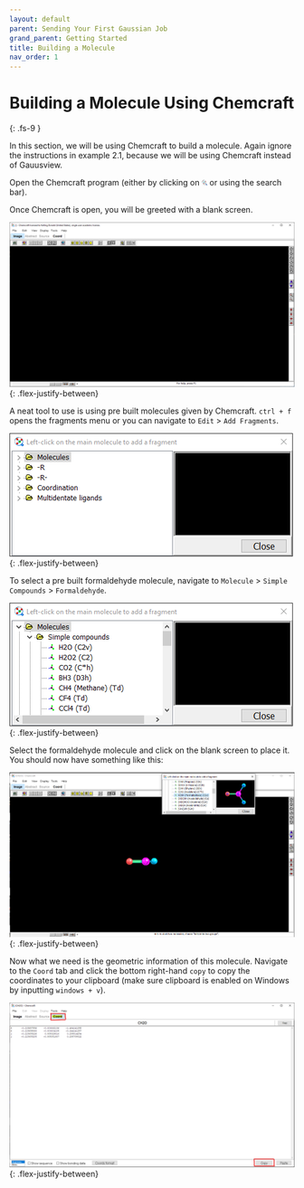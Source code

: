 ```yaml
---
layout: default
parent: Sending Your First Gaussian Job
grand_parent: Getting Started
title: Building a Molecule
nav_order: 1
---
```


# Building a Molecule Using Chemcraft
{: .fs-9 }

In this section, we will be using Chemcraft to build a molecule. Again ignore the instructions in example 2.1, because we will be using Chemcraft instead of Gauusview.

Open the Chemcraft program (either by clicking on <img alt="chemcraft.png" src="https://github.com/np3wu/Spydur_Guide/blob/main/images/icons/chemcraft.png?raw=true" 
alt="chemcraft_logo" width="10" height="10"> or using the search bar). 

Once Chemcraft is open, you will be greeted with a blank screen.

<img alt="chemcraft1.png" src="https://github.com/np3wu/Spydur_Guide/blob/main/images/program/chemcraft/chemcraft1.png?raw=true">
{: .flex-justify-between}

A neat tool to use is using pre built molecules given by Chemcraft. `ctrl + f` opens the fragments menu or you can navigate to `Edit` > `Add Fragments`.

<img alt="chemcraft2.png" src="https://github.com/np3wu/Spydur_Guide/blob/main/images/program/chemcraft/chemcraft2.png?raw=true">
{: .flex-justify-between}

To select a pre built formaldehyde molecule, navigate to `Molecule` > `Simple Compounds` > `Formaldehyde`.

<img alt="chemcraft2_simple.png" src="https://github.com/np3wu/Spydur_Guide/blob/main/images/program/chemcraft/chemcraft2_simple.png?raw=true">
{: .flex-justify-between}

Select the formaldehyde molecule and click on the blank screen to place it. You should now have something like this:

<img alt="chemcraft_form.png" src="https://github.com/np3wu/Spydur_Guide/blob/main/images/program/chemcraft/chemcraft_form.png?raw=true">
{: .flex-justify-between}

Now what we need is the geometric information of this molecule. Navigate to the `Coord` tab and click the bottom right-hand `copy` to copy the coordinates to your clipboard (make sure clipboard is enabled on Windows by inputting `windows + v`).

<img alt="chemcraft_coord.png" src="https://github.com/np3wu/Spydur_Guide/blob/main/images/program/chemcraft/chemcraft_coord.png?raw=true">
{: .flex-justify-between}